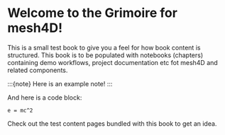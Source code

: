# Welcome to the Grimoire for mesh4D!

This is a small test book to give you a feel for how book content is
structured. This book is to be populated with notebooks (chapters) 
containing demo workflows, project documentation etc fot mesh4D and 
related components.  

:::{note}
Here is an example note!
:::

And here is a code block:

```
e = mc^2
```

Check out the test content pages bundled with this book to get an idea.
